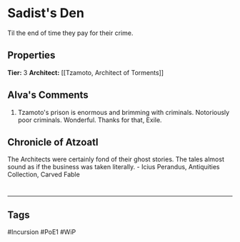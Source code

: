# Sadist's Den
Til the end of time they pay for their crime.

## Properties
**Tier:** 3
**Architect:** [[Tzamoto, Architect of Torments]]

## Alva's Comments
1. Tzamoto's prison is enormous and brimming with criminals. Notoriously poor criminals. Wonderful. Thanks for that, Exile.

## Chronicle of Atzoatl
The Architects were certainly fond of their ghost stories. The tales almost sound as if the business was taken literally. - Icius Perandus, Antiquities Collection, Carved Fable

#
---
## Tags
#Incursion
#PoE1
#WiP
